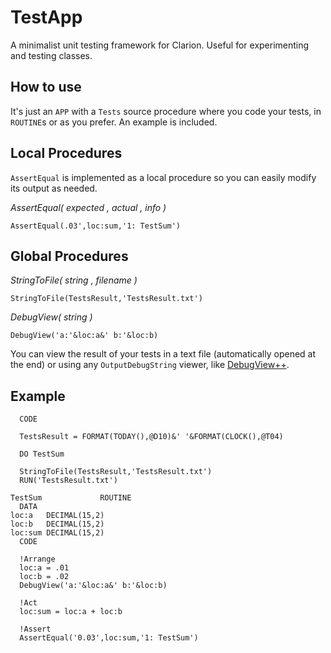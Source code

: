 # TestApp
A minimalist unit testing framework for Clarion. Useful for experimenting and testing classes.

## How to use
It's just an `APP` with a `Tests` source procedure where you code your tests, in `ROUTINE`s or as you prefer. An example is included.  

## Local Procedures
`AssertEqual` is implemented as a local procedure so you can easily modify its output as needed.

*AssertEqual( expected , actual , info )*

    AssertEqual(.03',loc:sum,'1: TestSum')  
    
## Global Procedures

*StringToFile( string , filename )*  

    StringToFile(TestsResult,'TestsResult.txt')  
    
*DebugView( string )*

    DebugView('a:'&loc:a&' b:'&loc:b)
    
    
You can view the result of your tests in a text file (automatically opened at the end) or using any `OutputDebugString` viewer, like [DebugView++](https://github.com/CobaltFusion/DebugViewPP/releases).
    
## Example

      CODE
      
      TestsResult = FORMAT(TODAY(),@D10)&' '&FORMAT(CLOCK(),@T04)
      
      DO TestSum
      
      StringToFile(TestsResult,'TestsResult.txt')
      RUN('TestsResult.txt')

    TestSum             ROUTINE
      DATA
    loc:a   DECIMAL(15,2)
    loc:b   DECIMAL(15,2)
    loc:sum DECIMAL(15,2)
      CODE  
      
      !Arrange
      loc:a = .01
      loc:b = .02
      DebugView('a:'&loc:a&' b:'&loc:b)
      
      !Act
      loc:sum = loc:a + loc:b
      
      !Assert
      AssertEqual('0.03',loc:sum,'1: TestSum')  
